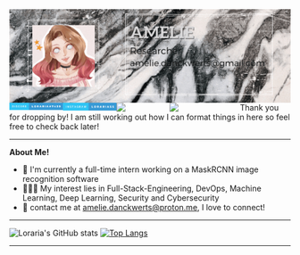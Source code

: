 <img align="right" src="Amelie.gif"/>
<img align="left" width="19%" src="https://github.com/Loraria/Loraria/blob/d9b83771c11e68ec0c2bc72c4d0eb643da62e59a/discord-loraria%237439.svg"/>
<img align="left" width="19%" src="https://github.com/Loraria/Loraria/blob/29e93f3c49164e1a6dfde45c79b544cdf12d4470/instagram-lorariass.svg"/>
<img align="left" width="19%" src="https://user-images.githubusercontent.com/95444611/151010272-0125128c-1645-4626-9912-8df800542b3e.svg"/>
<br/>
<br/>
<br/>
<br/>
<br/>
<br/>
<img align="left" width="25%" src="https://user-images.githubusercontent.com/95444611/151004861-7d7b843b-5f25-45cc-a928-5e24b3970390.svg"/>
<br/>

***

 Thank you for dropping by! I am still working out how I can format things in here so feel free to check back later!

***
   

**About Me!**
- 🌱 I'm currently a full-time intern working on a MaskRCNN image recognition software
- 👨🏽‍💻 My interest lies in Full-Stack-Engineering, DevOps, Machine Learning, Deep Learning, Security and Cybersecurity
- 💬 contact me at [amelie.danckwerts@proton.me](mailto:amelie.danckwerts@proton.me), I love to connect!

***

![Loraria's GitHub stats](https://github-readme-stats.vercel.app/api?username=Loraria&show_icons=true&theme=synthwave)
[![Top Langs](https://github-readme-stats.vercel.app/api/top-langs/?username=Loraria&layout=compact)](https://github.com/anuraghazra/github-readme-stats)

***


<!--Loraria/Loraria is a ✨ special ✨ repository because its `README.md` (this file) appears on your GitHub profile.
You can click the Preview link to take a look at your changes.
https://forthebadge.com/generator/  to make badges in future-->
<!-- add: social media Links; Programming languages; current goals-->
